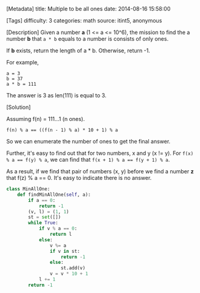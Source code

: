 [Metadata]
title: Multiple to be all ones
date: 2014-08-16 15:58:00

[Tags]
difficulty: 3
categories: math
source: itint5, anonymous

[Description]
Given a number **a** (1 <= a <= 10^6), the mission to find the a number **b** that ``a * b`` equals to a number is consists of only ones.

If **b** exists, return the length of a * b. Otherwise, return -1.

For example,

```
a = 3
b = 37
a * b = 111
```

The answer is 3 as len(111) is equal to 3.

[Solution]

Assuming f(n) = 111...1 (n ones).

```
f(n) % a == ((f(n - 1) % a) * 10 + 1) % a
```

So we can enumerate the number of ones to get the final answer.

Further, it's easy to find out that for two numbers, x and y (x != y). For ``f(x) % a == f(y) % a``, we can find that ``f(x + 1) % a == f(y + 1) % a``.

As a result, if we find that pair of numbers (x, y) before we find a number **z** that f(z) % a == 0. It's easy to indicate there is no answer.

```python
class MinAllOne:
    def findMinAllOne(self, a):
        if a == 0:
            return -1
        (v, l) = (1, 1)
        st = set([])
        while True:
            if v % a == 0:
                return l
            else:
                v %= a
                if v in st:
                    return -1
                else:
                    st.add(v)
                v = v * 10 + 1
            l += 1
        return -1
```
